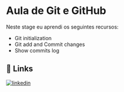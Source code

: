 
# Aula de Git e GitHub

Neste stage eu aprendi os seguintes recursos:



- Git initialization
- Git add and Commit changes
- Show commits log


## 🔗 Links
[![linkedin](https://img.shields.io/badge/linkedin-0A66C2?style=for-the-badge&logo=linkedin&logoColor=white)](https://www.linkedin.com/in/alex-junio-3a6b00214/)

